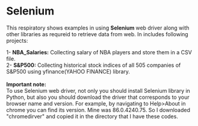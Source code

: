 # Selenium
This respiratory shows examples in using <b> Selenium </b> web driver along with other libraries as requreid to retrieve data from web. In includes following projects:

1- <b>NBA_Salaries:</b> Collecting salary of NBA players and store them in a CSV file. <br/>
2- <b>S&P500:</b> Collecting historical stock indices of all 505 companies of S&P500 using yfinance(YAHOO FINANCE) library.
<br/><br/>
<b>Important note:</b><br/>
To use Selenium web driver, not only you should install Selenium library in Python, but also you should download the driver that corresponds to your browser name and version. For example, by navigating to Help>About in chrome you can find its version. Mine was 86.0.4240.75. So I downloaded "chromedirver" and copied it in the directory that I have these codes.
